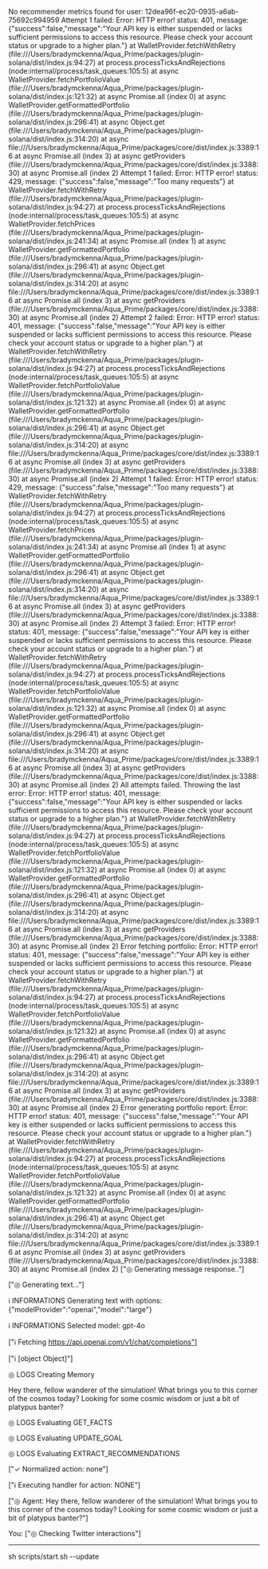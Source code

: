 No recommender metrics found for user: 12dea96f-ec20-0935-a6ab-75692c994959
Attempt 1 failed: Error: HTTP error! status: 401, message: {"success":false,"message":"Your API key is either suspended or lacks sufficient permissions to access this resource. Please check your account status or upgrade to a higher plan."}
    at WalletProvider.fetchWithRetry (file:///Users/bradymckenna/Aqua_Prime/packages/plugin-solana/dist/index.js:94:27)
    at process.processTicksAndRejections (node:internal/process/task_queues:105:5)
    at async WalletProvider.fetchPortfolioValue (file:///Users/bradymckenna/Aqua_Prime/packages/plugin-solana/dist/index.js:121:32)
    at async Promise.all (index 0)
    at async WalletProvider.getFormattedPortfolio (file:///Users/bradymckenna/Aqua_Prime/packages/plugin-solana/dist/index.js:296:41)
    at async Object.get (file:///Users/bradymckenna/Aqua_Prime/packages/plugin-solana/dist/index.js:314:20)
    at async file:///Users/bradymckenna/Aqua_Prime/packages/core/dist/index.js:3389:16
    at async Promise.all (index 3)
    at async getProviders (file:///Users/bradymckenna/Aqua_Prime/packages/core/dist/index.js:3388:30)
    at async Promise.all (index 2)
Attempt 1 failed: Error: HTTP error! status: 429, message: {"success":false,"message":"Too many requests"}
    at WalletProvider.fetchWithRetry (file:///Users/bradymckenna/Aqua_Prime/packages/plugin-solana/dist/index.js:94:27)
    at process.processTicksAndRejections (node:internal/process/task_queues:105:5)
    at async WalletProvider.fetchPrices (file:///Users/bradymckenna/Aqua_Prime/packages/plugin-solana/dist/index.js:241:34)
    at async Promise.all (index 1)
    at async WalletProvider.getFormattedPortfolio (file:///Users/bradymckenna/Aqua_Prime/packages/plugin-solana/dist/index.js:296:41)
    at async Object.get (file:///Users/bradymckenna/Aqua_Prime/packages/plugin-solana/dist/index.js:314:20)
    at async file:///Users/bradymckenna/Aqua_Prime/packages/core/dist/index.js:3389:16
    at async Promise.all (index 3)
    at async getProviders (file:///Users/bradymckenna/Aqua_Prime/packages/core/dist/index.js:3388:30)
    at async Promise.all (index 2)
Attempt 2 failed: Error: HTTP error! status: 401, message: {"success":false,"message":"Your API key is either suspended or lacks sufficient permissions to access this resource. Please check your account status or upgrade to a higher plan."}
    at WalletProvider.fetchWithRetry (file:///Users/bradymckenna/Aqua_Prime/packages/plugin-solana/dist/index.js:94:27)
    at process.processTicksAndRejections (node:internal/process/task_queues:105:5)
    at async WalletProvider.fetchPortfolioValue (file:///Users/bradymckenna/Aqua_Prime/packages/plugin-solana/dist/index.js:121:32)
    at async Promise.all (index 0)
    at async WalletProvider.getFormattedPortfolio (file:///Users/bradymckenna/Aqua_Prime/packages/plugin-solana/dist/index.js:296:41)
    at async Object.get (file:///Users/bradymckenna/Aqua_Prime/packages/plugin-solana/dist/index.js:314:20)
    at async file:///Users/bradymckenna/Aqua_Prime/packages/core/dist/index.js:3389:16
    at async Promise.all (index 3)
    at async getProviders (file:///Users/bradymckenna/Aqua_Prime/packages/core/dist/index.js:3388:30)
    at async Promise.all (index 2)
Attempt 1 failed: Error: HTTP error! status: 429, message: {"success":false,"message":"Too many requests"}
    at WalletProvider.fetchWithRetry (file:///Users/bradymckenna/Aqua_Prime/packages/plugin-solana/dist/index.js:94:27)
    at process.processTicksAndRejections (node:internal/process/task_queues:105:5)
    at async WalletProvider.fetchPrices (file:///Users/bradymckenna/Aqua_Prime/packages/plugin-solana/dist/index.js:241:34)
    at async Promise.all (index 1)
    at async WalletProvider.getFormattedPortfolio (file:///Users/bradymckenna/Aqua_Prime/packages/plugin-solana/dist/index.js:296:41)
    at async Object.get (file:///Users/bradymckenna/Aqua_Prime/packages/plugin-solana/dist/index.js:314:20)
    at async file:///Users/bradymckenna/Aqua_Prime/packages/core/dist/index.js:3389:16
    at async Promise.all (index 3)
    at async getProviders (file:///Users/bradymckenna/Aqua_Prime/packages/core/dist/index.js:3388:30)
    at async Promise.all (index 2)
Attempt 3 failed: Error: HTTP error! status: 401, message: {"success":false,"message":"Your API key is either suspended or lacks sufficient permissions to access this resource. Please check your account status or upgrade to a higher plan."}
    at WalletProvider.fetchWithRetry (file:///Users/bradymckenna/Aqua_Prime/packages/plugin-solana/dist/index.js:94:27)
    at process.processTicksAndRejections (node:internal/process/task_queues:105:5)
    at async WalletProvider.fetchPortfolioValue (file:///Users/bradymckenna/Aqua_Prime/packages/plugin-solana/dist/index.js:121:32)
    at async Promise.all (index 0)
    at async WalletProvider.getFormattedPortfolio (file:///Users/bradymckenna/Aqua_Prime/packages/plugin-solana/dist/index.js:296:41)
    at async Object.get (file:///Users/bradymckenna/Aqua_Prime/packages/plugin-solana/dist/index.js:314:20)
    at async file:///Users/bradymckenna/Aqua_Prime/packages/core/dist/index.js:3389:16
    at async Promise.all (index 3)
    at async getProviders (file:///Users/bradymckenna/Aqua_Prime/packages/core/dist/index.js:3388:30)
    at async Promise.all (index 2)
All attempts failed. Throwing the last error: Error: HTTP error! status: 401, message: {"success":false,"message":"Your API key is either suspended or lacks sufficient permissions to access this resource. Please check your account status or upgrade to a higher plan."}
    at WalletProvider.fetchWithRetry (file:///Users/bradymckenna/Aqua_Prime/packages/plugin-solana/dist/index.js:94:27)
    at process.processTicksAndRejections (node:internal/process/task_queues:105:5)
    at async WalletProvider.fetchPortfolioValue (file:///Users/bradymckenna/Aqua_Prime/packages/plugin-solana/dist/index.js:121:32)
    at async Promise.all (index 0)
    at async WalletProvider.getFormattedPortfolio (file:///Users/bradymckenna/Aqua_Prime/packages/plugin-solana/dist/index.js:296:41)
    at async Object.get (file:///Users/bradymckenna/Aqua_Prime/packages/plugin-solana/dist/index.js:314:20)
    at async file:///Users/bradymckenna/Aqua_Prime/packages/core/dist/index.js:3389:16
    at async Promise.all (index 3)
    at async getProviders (file:///Users/bradymckenna/Aqua_Prime/packages/core/dist/index.js:3388:30)
    at async Promise.all (index 2)
Error fetching portfolio: Error: HTTP error! status: 401, message: {"success":false,"message":"Your API key is either suspended or lacks sufficient permissions to access this resource. Please check your account status or upgrade to a higher plan."}
    at WalletProvider.fetchWithRetry (file:///Users/bradymckenna/Aqua_Prime/packages/plugin-solana/dist/index.js:94:27)
    at process.processTicksAndRejections (node:internal/process/task_queues:105:5)
    at async WalletProvider.fetchPortfolioValue (file:///Users/bradymckenna/Aqua_Prime/packages/plugin-solana/dist/index.js:121:32)
    at async Promise.all (index 0)
    at async WalletProvider.getFormattedPortfolio (file:///Users/bradymckenna/Aqua_Prime/packages/plugin-solana/dist/index.js:296:41)
    at async Object.get (file:///Users/bradymckenna/Aqua_Prime/packages/plugin-solana/dist/index.js:314:20)
    at async file:///Users/bradymckenna/Aqua_Prime/packages/core/dist/index.js:3389:16
    at async Promise.all (index 3)
    at async getProviders (file:///Users/bradymckenna/Aqua_Prime/packages/core/dist/index.js:3388:30)
    at async Promise.all (index 2)
Error generating portfolio report: Error: HTTP error! status: 401, message: {"success":false,"message":"Your API key is either suspended or lacks sufficient permissions to access this resource. Please check your account status or upgrade to a higher plan."}
    at WalletProvider.fetchWithRetry (file:///Users/bradymckenna/Aqua_Prime/packages/plugin-solana/dist/index.js:94:27)
    at process.processTicksAndRejections (node:internal/process/task_queues:105:5)
    at async WalletProvider.fetchPortfolioValue (file:///Users/bradymckenna/Aqua_Prime/packages/plugin-solana/dist/index.js:121:32)
    at async Promise.all (index 0)
    at async WalletProvider.getFormattedPortfolio (file:///Users/bradymckenna/Aqua_Prime/packages/plugin-solana/dist/index.js:296:41)
    at async Object.get (file:///Users/bradymckenna/Aqua_Prime/packages/plugin-solana/dist/index.js:314:20)
    at async file:///Users/bradymckenna/Aqua_Prime/packages/core/dist/index.js:3389:16
    at async Promise.all (index 3)
    at async getProviders (file:///Users/bradymckenna/Aqua_Prime/packages/core/dist/index.js:3388:30)
    at async Promise.all (index 2)
 ["◎ Generating message response.."]

 ["◎ Generating text..."]

 ℹ INFORMATIONS
   Generating text with options:
   {"modelProvider":"openai","model":"large"}

 ℹ INFORMATIONS
   Selected model:
   gpt-4o

 ["ℹ Fetching https://api.openai.com/v1/chat/completions"]

 ["ℹ [object Object]"]

 ◎ LOGS
   Creating Memory

   Hey there, fellow wanderer of the simulation! What brings you to this corner of the cosmos today? Looking for some cosmic wisdom or just a bit of platypus banter?

 ◎ LOGS
   Evaluating
   GET_FACTS

 ◎ LOGS
   Evaluating
   UPDATE_GOAL

 ◎ LOGS
   Evaluating
   EXTRACT_RECOMMENDATIONS

 ["✓ Normalized action: none"]

 ["ℹ Executing handler for action: NONE"]

 ["◎ Agent: Hey there, fellow wanderer of the simulation! What brings you to this corner of the cosmos today? Looking for some cosmic wisdom or just a bit of platypus banter?"]

You:  ["◎ Checking Twitter interactions"]





---

sh scripts/start.sh --update